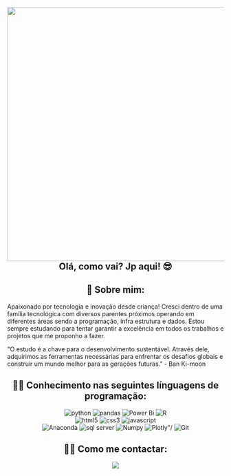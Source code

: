 <div>
<img align="left" height= "590em" src="https://raw.githubusercontent.com/gist/joaomalonso/c673ed65a5aadbdb9f0bde05e946b514/raw/d4d25bd9c6456336624d848defc18e562642b206/githubcardjp.svg"\>
</div>

<div align= "center">
  
## Olá, como vai? Jp aqui! 😎

</div>
<div id="body" align= "center">
  
  ## 🚀 Sobre mim: 
  
</div>

Apaixonado por tecnologia e inovação desde criança! Cresci dentro de uma família tecnológica com diversos parentes próximos operando em diferentes áreas sendo a programação, infra estrutura e dados.
Estou sempre estudando para tentar garantir a excelência em todos os trabalhos e projetos que me proponho a fazer. 

"O estudo é a chave para o desenvolvimento sustentável. Através dele, adquirimos as ferramentas necessárias para enfrentar os desafios globais e construir um mundo melhor para as gerações futuras." - Ban Ki-moon

<div id="body" align="center">
  
 ## 👨‍💻 Conhecimento nas seguintes línguagens de programação:
 
</div>

<div id="data-science" align="center">
   <img src="https://img.shields.io/badge/Python-3776AB?style=for-the-badge&logo=python&logoColor=white"  alt="python"/>
   <img src="https://img.shields.io/badge/Pandas-2C2D72?style=for-the-badge&logo=pandas&logoColor=white"  alt="pandas"/>
   <img src="https://img.shields.io/badge/power_bi-F2C811?style=for-the-badge&logo=powerbi&logoColor=black"  alt="Power Bi"/>
   <img src="https://img.shields.io/badge/R-276DC3?style=for-the-badge&logo=r&logoColor=white"  alt="R"/>
</div>
<div id="web" align="center">
   <img src="https://img.shields.io/badge/HTML5-E34F26?style=for-the-badge&logo=html5&logoColor=white"  alt="html5"/>
   <img src="https://img.shields.io/badge/CSS3-1572B6?style=for-the-badge&logo=css3&logoColor=white"  alt="css3"/>
   <img src="https://img.shields.io/badge/JavaScript-323330?style=for-the-badge&logo=javascript&logoColor=F7DF1E"  alt="javascript"/>
</div>
<div id="database" align="center">
   <img src="https://img.shields.io/badge/Anaconda-%2344A833.svg?style=for-the-badge&logo=anaconda&logoColor=white"  alt="Anaconda"/>
   <img src="https://img.shields.io/badge/Microsoft%20SQL%20Server-CC2927?style=for-the-badge&logo=microsoft%20sql%20server&logoColor=white"  alt="sql server"/>
   <img src="https://img.shields.io/badge/numpy-%23013243.svg?style=for-the-badge&logo=numpy&logoColor=white"  alt="Numpy"/>
   <img src="https://img.shields.io/badge/Plotly-%233F4F75.svg?style=for-the-badge&logo=plotly&logoColor=white" alt= Plotly"/>
   <img src="https://img.shields.io/badge/git-%23F05033.svg?style=for-the-badge&logo=git&logoColor=white))https://img.shields.io/badge/git-%23F05033.svg?style=for-the-badge&logo=git&logoColor=white"  alt="Git"/>
</div>

<div id="contato" align="center">
  
   ## 👋🏻 Como me contactar: 
  
[<img  src="https://img.shields.io/badge/LinkedIn-0077B5?style=for-the-badge&logo=linkedin&logoColor=white" />](https://www.linkedin.com/in/joão-pedro-m-81612216a/)
</div>


